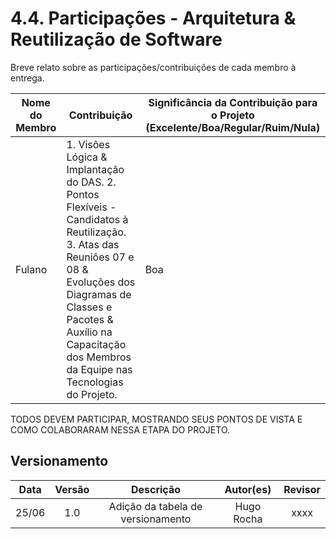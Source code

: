 # 4.4. Participações - Arquitetura & Reutilização de Software

Breve relato sobre as participações/contribuições de cada membro à entrega. 

|Nome do Membro | Contribuição | Significância da Contribuição para o Projeto (Excelente/Boa/Regular/Ruim/Nula) |
| -- | -- | -- |
| Fulano  |  1. Visões Lógica & Implantação do DAS. 2. Pontos Flexíveis - Candidatos à Reutilização. 3. Atas das Reuniões 07 e 08 & Evoluções dos Diagramas de Classes e Pacotes & Auxílio na Capacitação dos Membros da Equipe nas Tecnologias do Projeto. | Boa |

TODOS DEVEM PARTICIPAR, MOSTRANDO SEUS PONTOS DE VISTA E COMO COLABORARAM NESSA ETAPA DO PROJETO.

## Versionamento

| Data |Versão| Descrição | Autor(es) | Revisor |
|:----:|:----:|:---------:|:-----:|:-----:|
|25/06 | 1.0  | Adição da tabela de versionamento | Hugo Rocha | xxxx |